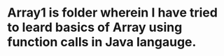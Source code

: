 # Array1 is folder wherein I have tried to leard basics of Array using function calls in Java langauge. 
